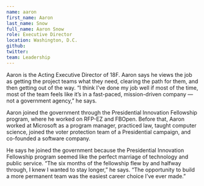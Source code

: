 ```yaml
---
name: aaron
first_name: Aaron
last_name: Snow
full_name: Aaron Snow
role: Executive Director
location: Washington, D.C.
github: 
twitter:
team: Leadership
---
```

Aaron is the Acting Executive Director of 18F. Aaron says he views the job as getting the project teams what they need, clearing the path for them, and then getting out of the way. “I think I’ve done my job well if most of the time, most of the team feels like it’s in a fast-paced, mission-driven company — not a government agency,” he says.

Aaron joined the government through the Presidential Innovation Fellowship program, where he worked on RFP-EZ and FBOpen. Before that, Aaron worked at Microsoft as a program manager, practiced law, taught computer science, joined the voter protection team of a Presidential campaign, and co-founded a software company.

He says he joined the government because the Presidential Innovation Fellowship program seemed like the perfect marriage of technology and public service. “The six months of the fellowship flew by and halfway through, I knew I wanted to stay longer,” he says. “The opportunity to build a more permanent team was the easiest career choice I’ve ever made.”
